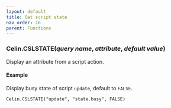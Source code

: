```yaml
---
layout: default
title: Get script state
nav_order: 16
parent: Functions
---
```


### Celin.CSLSTATE(_query name_, _attribute_, _default value_)

Display an attribute from a script action.

#### Example

Display busy state of script `update`, default to `FALSE`.

``` excel
Celin.CSLSTATE("update", "state.busy", FALSE)
```
